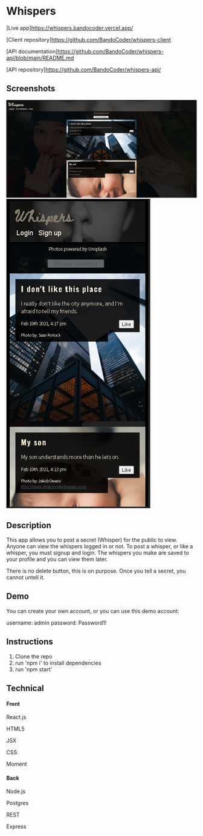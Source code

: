 # Whispers

[Live app]https://whispers.bandocoder.vercel.app/

[Client repository]https://github.com/BandoCoder/whispers-client

[API documentation]https://github.com/BandoCoder/whispers-api/blob/main/README.md

[API repository]https://github.com/BandoCoder/whispers-api/

## Screenshots

![Desktop Screenshot](./src/img/whispersscreenshot1.png)
![Mobile Screenshot](./src/img/whispersscreenshot2.png)

## Description

This app allows you to post a secret (Whisper) for the public to view. Anyone can view the whispers logged in or not. To post a whisper, or like a whisper, you must signup and login. The whispers you make are saved to your profile and you can view them later.

There is no delete button, this is on purpose. Once you tell a secret, you cannot untell it.

## Demo

You can create your own account, or you can use this demo account:

username: admin
password: Password1!

## Instructions

1. Clone the repo
2. run 'npm i' to install dependencies
3. run 'npm start'

## Technical

#### Front

React.js

HTML5

JSX

CSS

Moment

#### Back

Node.js

Postgres

REST

Express
